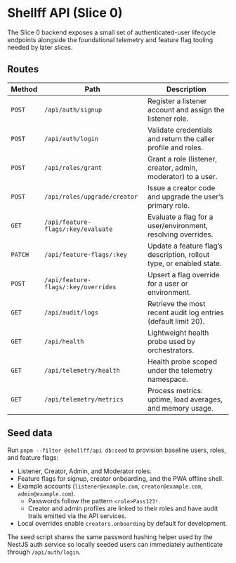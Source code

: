 # Shellff API (Slice 0)

The Slice 0 backend exposes a small set of authenticated-user lifecycle endpoints alongside
the foundational telemetry and feature flag tooling needed by later slices.

## Routes

| Method | Path | Description |
| ------ | ---- | ----------- |
| `POST` | `/api/auth/signup` | Register a listener account and assign the listener role. |
| `POST` | `/api/auth/login` | Validate credentials and return the caller profile and roles. |
| `POST` | `/api/roles/grant` | Grant a role (listener, creator, admin, moderator) to a user. |
| `POST` | `/api/roles/upgrade/creator` | Issue a creator code and upgrade the user’s primary role. |
| `GET` | `/api/feature-flags/:key/evaluate` | Evaluate a flag for a user/environment, resolving overrides. |
| `PATCH` | `/api/feature-flags/:key` | Update a feature flag’s description, rollout type, or enabled state. |
| `POST` | `/api/feature-flags/:key/overrides` | Upsert a flag override for a user or environment. |
| `GET` | `/api/audit/logs` | Retrieve the most recent audit log entries (default limit 20). |
| `GET` | `/api/health` | Lightweight health probe used by orchestrators. |
| `GET` | `/api/telemetry/health` | Health probe scoped under the telemetry namespace. |
| `GET` | `/api/telemetry/metrics` | Process metrics: uptime, load averages, and memory usage. |

## Seed data

Run `pnpm --filter @shellff/api db:seed` to provision baseline users, roles, and feature flags:

- Listener, Creator, Admin, and Moderator roles.
- Feature flags for signup, creator onboarding, and the PWA offline shell.
- Example accounts (`listener@example.com`, `creator@example.com`, `admin@example.com`).
  - Passwords follow the pattern `<role>Pass123!`.
  - Creator and admin profiles are linked to their roles and have audit trails emitted via the API services.
- Local overrides enable `creators.onboarding` by default for development.

The seed script shares the same password hashing helper used by the NestJS auth service so
locally seeded users can immediately authenticate through `/api/auth/login`.
